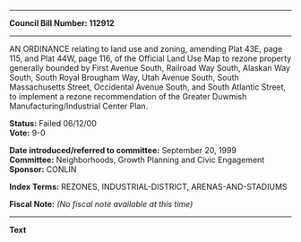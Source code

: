 * * * * *  
  
**Council Bill Number: [](#h0)[](#h2)112912**  
  
* * * * *  
  
AN ORDINANCE relating to land use and zoning, amending Plat 43E, page 115, and Plat 44W, page 116, of the Official Land Use Map to rezone property generally bounded by First Avenue South, Railroad Way South, Alaskan Way South, South Royal Brougham Way, Utah Avenue South, South Massachusetts Street, Occidental Avenue South, and South Atlantic Street, to implement a rezone recommendation of the Greater Duwmish Manufacturing/Industrial Center Plan.  
  
**Status:** Failed 06/12/00   
**Vote:** 9-0   
  
**Date introduced/referred to committee:** September 20, 1999   
**Committee:** Neighborhoods, Growth Planning and Civic Engagement   
**Sponsor:** CONLIN   
  
**Index Terms:** REZONES, INDUSTRIAL-DISTRICT, ARENAS-AND-STADIUMS  
  
**Fiscal Note:** *(No fiscal note available at this time)*  
  
* * * * *  
  
**Text**  
  

